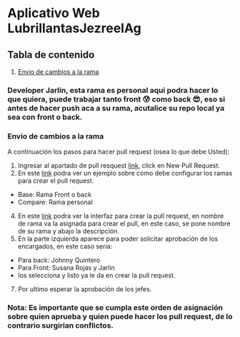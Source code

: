 # Aplicativo Web LubrillantasJezreelAg

## Tabla de contenido
1. [Envio de cambios a la rama ](Envio-de-cambios-a-la-rama)

### Developer Jarlin, esta rama es personal aqui podra hacer lo que quiera, puede trabajar tanto front 😰 como back 😎, eso si antes de hacer push aca a su rama, acutalice su repo local ya sea con front o back.

### Envio de cambios a la rama 
A continuación los pasos para hacer pull request (osea lo que debe Usted):
1. Ingresar al apartado de pull resquest [link](https://github.com/JohnnyQuintero16/aplicativoWebLubrillantasJezreelAg/pulls), click en New Pull Request.
2. En este [link](https://drive.google.com/file/d/1b063nnV-WOM20CJssUnW5CyaTySwL2Ma/view?usp=sharing) podra ver un ejemplo sobre como debe configurar los ramas para crear el pull request.
 * Base: Rama Front o back
 * Compare: Rama personal 
4. En este [link](https://drive.google.com/file/d/1du_5xyo5k_lhq8DXNflXDRETj-4cknB8/view?usp=sharing) podra ver la interfaz para crear la pull request, en nombre de rama va la asignada para crear el pull, en este caso, se pone nombre de su rama y abajo la descripción.
5. En la parte izquierda aparece para poder solicitar aprobación de los encargados, en este caso seria:
  *  Para back: Johnny Quintero
  *  Para Front: Susana Rojas y Jarlin
  * los selecciona y listo ya le da en crear la pull request.
7. Por ultimo esperar la aprobación de los jefes.

### Nota: Es importante que se cumpla este orden de asignación sobre quien aprueba y quien puede hacer los pull request, de lo contrario surgirian conflictos.
